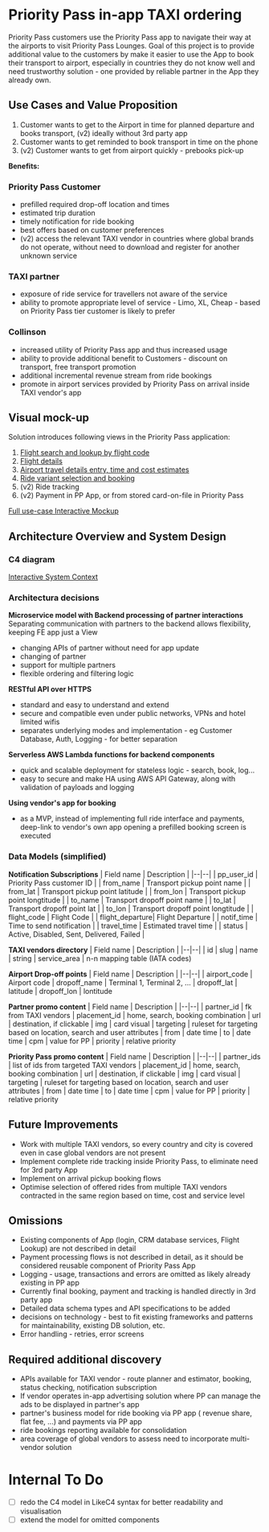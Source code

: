 # Priority Pass in-app TAXI ordering

Priority Pass customers use the Priority Pass app to navigate their way at the airports to visit Priority Pass Lounges.
Goal of this project is to provide additional value to the customers by make it easier to use the App to book their transport to airport, especially in countries they do not know well and need trustworthy solution - one provided by reliable partner in the App they already own.

## Use Cases and Value Proposition

1. Customer wants to get to the Airport in time for planned departure and books transport, (v2) ideally without 3rd party app
2. Customer wants to get reminded to book transport in time on the phone
3. (v2) Customer wants to get from airport quickly - prebooks pick-up

**Benefits:**
### Priority Pass Customer
- prefilled required drop-off location and times
- estimated trip duration
- timely notification for ride booking
- best offers based on customer preferences
- (v2) access the relevant TAXI vendor in countries where global brands do not operate, without need to download and register for another unknown service

### TAXI partner
- exposure of ride service for travellers not aware of the service
- ability to promote appropriate level of service - Limo, XL, Cheap - based on Priority Pass tier customer is likely to prefer

### Collinson
- increased utility of Priority Pass app and thus increased usage
- ability to provide additional benefit to Customers - discount on transport, free transport promotion
- additional incremental revenue stream from ride bookings
- promote in airport services provided by Priority Pass on arrival inside TAXI vendor's app

## Visual mock-up
Solution introduces following views in the Priority Pass application:
1. [Flight search and lookup by flight code](https://share.balsamiq.com/c/tPvkUGmFmwG3WkgC1XyjBm.jpg)
2. [Flight details](https://share.balsamiq.com/c/7Usfmb2oymbjZ4Q1o4LTup.jpg)
3. [Airport travel details entry, time and cost estimates](https://share.balsamiq.com/c/caioLS36r7fFQggRk1pPgr.jpg)
4. [Ride variant selection and booking](https://share.balsamiq.com/c/eDch2NX61yXB2Ax8ynANwi.jpg)
5. (v2) Ride tracking
6. (v2) Payment in PP App, or from stored card-on-file in Priority Pass

[Full use-case Interactive Mockup](https://balsamiq.cloud/sa14bnr/pabg16u/r5D9B?f=N4IgUiBcCMA0IDkoAZ4GEXwDKZAIVwC1cBpKAbQF0BfIA===)

## Architecture Overview and System Design
### C4 diagram

[Interactive System Context](https://nabucho.github.io/pp-taxi/diagrams/)


### Architectura decisions

**Microservice model with Backend processing of partner interactions**
Separating communication with partners to the backend allows flexibility, keeping FE app just a View
- changing APIs of partner without need for app update
- changing of partner
- support for multiple partners
- flexible ordering and filtering logic

**RESTful API over HTTPS**
- standard and easy to understand and extend
- secure and compatible even under public networks, VPNs and hotel limited wifis
- separates underlying modes and implementation - eg Customer Database, Auth, Logging - for better separation

**Serverless AWS Lambda functions for backend components**
- quick and scalable deployment for stateless  logic - search, book, log...
- easy to secure and make HA using AWS API Gateway, along with validation of payloads and logging

**Using vendor's app for booking**
- as a MVP, instead of implementing full ride interface and payments, deep-link to vendor's own app opening a prefilled booking screen is executed

### Data Models (simplified)

**Notification Subscriptions**
| Field name      | Description |
|--|--|
| pp_user_id      | Priority Pass customer ID |
| from_name       | Transport pickup point name |
| from_lat        | Transport pickup point latitude |
| from_lon        | Transport pickup point longtitude |
| to_name         | Transport dropoff point name |
| to_lat          | Transport dropoff point lat |
| to_lon          | Transport dropoff point longtitude |
| flight_code     | Flight Code |
| flight_departure| Flight Departure |
| notif_time      | Time to send notification |
| travel_time     | Estimated travel time |
| status          | Active, Disabled, Sent, Delivered, Failed |

**TAXI vendors directory**
| Field name      | Description |
|--|--|
| id              | slug
| name            | string
| service_area    | n-n mapping table (IATA codes)


**Airport Drop-off points**
| Field name      | Description |
|--|--|
| airport_code    | Airport code
| dropoff_name    | Terminal 1, Terminal 2, ...
| dropoff_lat     | latitude
| dropoff_lon     | lontitude

**Partner promo content**
| Field name      | Description |
|--|--|
| partner_id      | fk from TAXI vendors
| placement_id    | home, search, booking combination
| url             | destination, if clickable
| img             | card visual
| targeting       | ruleset for targeting based on location, search and user attributes
| from            | date time
| to              | date time
| cpm             | value for PP
| priority        | relative priority

**Priority Pass promo content**
| Field name      | Description |
|--|--|
| partner_ids     | list of ids from targeted TAXI vendors
| placement_id    | home, search, booking combination
| url             | destination, if clickable
| img             | card visual
| targeting       | ruleset for targeting based on location, search and user attributes
| from            | date time
| to              | date time
| cpm             | value for PP
| priority        | relative priority


## Future Improvements
- Work with multiple TAXI vendors, so every country and city is covered even in case global vendors are not present
- Implement complete ride tracking inside Priority Pass, to eliminate need for 3rd party App
- Implement on arrival pickup booking flows
- Optimise selection of offered rides from multiple TAXI vendors contracted in the same region based on time, cost and service level

## Omissions
- Existing components of App (login, CRM database services, Flight Lookup) are not described in detail
- Payment processing flows is not described in detail, as it should be considered reusable component of Priority Pass App
- Logging - usage, transactions and errors are omitted as likely already existing in PP app
- Currently final booking, payment and tracking is handled directly in 3rd party app
- Detailed data schema types and API specifications to be added
- decisions on technology - best to fit existing frameworks and patterns for maintainability, existing DB solution, etc.
- Error handling - retries, error screens

## Required additional discovery
- APIs available for TAXI vendor - route planner and estimator, booking, status checking, notification subscription
- If vendor operates in-app advertising solution where PP can manage the ads to be displayed in partner's app
- partner's business model for ride booking via PP app ( revenue share, flat fee, ...) and payments via PP app
- ride bookings reporting available for consolidation
- area coverage of global vendors to assess need to incorporate multi-vendor solution

# Internal To Do
- [ ] redo the C4 model in LikeC4 syntax for better readability and visualisation
- [ ] extend the model for omitted components

